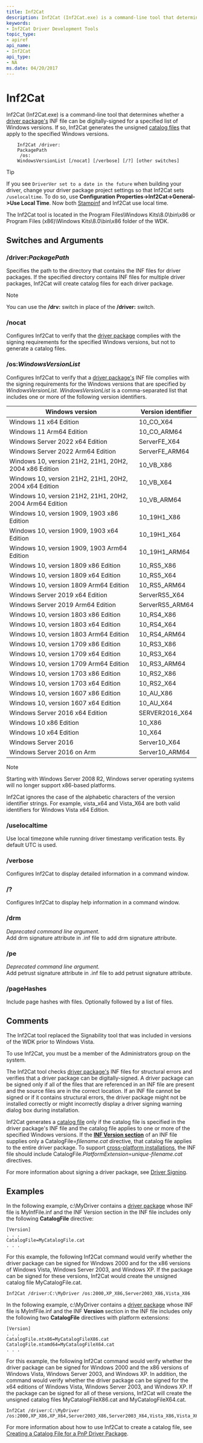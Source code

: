 ```yaml
---
title: Inf2Cat
description: Inf2Cat (Inf2Cat.exe) is a command-line tool that determines whether a driver package's INF file can be digitally-signed for a specified list of Windows versions.
keywords:
- Inf2Cat Driver Development Tools
topic_type:
- apiref
api_name:
- Inf2Cat
api_type:
- NA
ms.date: 04/20/2017
---
```


# Inf2Cat

Inf2Cat (Inf2Cat.exe) is a command-line tool that determines whether a [driver package's](../install/driver-packages.md) INF file can be digitally-signed for a specified list of Windows versions. If so, Inf2Cat generates the unsigned [catalog files](../install/catalog-files.md) that apply to the specified Windows versions.

```command
    Inf2Cat /driver:
    PackagePath
     /os:
    WindowsVersionList [/nocat] [/verbose] [/?] [other switches]
```

> [!TIP]
> If you see `DriverVer set to a date in the future` when building your driver, change your driver package project settings so that Inf2Cat sets `/uselocaltime`. To do so, use **Configuration Properties->Inf2Cat->General->Use Local Time**. Now both [Stampinf](stampinf-command-options.md) and Inf2Cat use local time.

The Inf2Cat tool is located in the Program Files\\Windows Kits\\8.0\\bin\\x86 or Program Files (x86)\\Windows Kits\\8.0\\bin\\x86 folder of the WDK.

## Switches and Arguments

### /driver:*PackagePath*

Specifies the path to the directory that contains the INF files for driver packages. If the specified directory contains INF files for multiple driver packages, Inf2Cat will create catalog files for each driver package.

> [!NOTE]
> You can use the **/drv:** switch in place of the **/driver:** switch.

### /nocat

Configures Inf2Cat to verify that the [driver package](../install/driver-packages.md) complies with the signing requirements for the specified Windows versions, but not to generate a catalog files.

### /os:*WindowsVersionList*
  
Configures Inf2Cat to verify that a [driver package's](../install/driver-packages.md) INF file complies with the signing requirements for the Windows versions that are specified by *WindowsVersionList*. *WindowsVersionList* is a comma-separated list that includes one or more of the following version identifiers.

|Windows version|Version identifier|
|--- |--- |
|Windows 11 x64 Edition|10_CO_X64|
|Windows 11 Arm64 Edition|10_CO_ARM64|
|Windows Server 2022 x64 Edition|ServerFE_X64|
|Windows Server 2022 Arm64 Edition|ServerFE_ARM64|
|Windows 10, version 21H2, 21H1, 20H2, 2004 x86 Edition|10_VB_X86|
|Windows 10, version 21H2, 21H1, 20H2, 2004 x64 Edition|10_VB_X64|
|Windows 10, version 21H2, 21H1, 20H2, 2004 Arm64 Edition|10_VB_ARM64|
|Windows 10, version 1909, 1903 x86 Edition|10_19H1_X86|
|Windows 10, version 1909, 1903 x64 Edition|10_19H1_X64|
|Windows 10, version 1909, 1903 Arm64 Edition|10_19H1_ARM64|
|Windows 10, version 1809 x86 Edition|10_RS5_X86|
|Windows 10, version 1809 x64 Edition|10_RS5_X64|
|Windows 10, version 1809 Arm64 Edition|10_RS5_ARM64|
|Windows Server 2019 x64 Edition|ServerRS5_X64|
|Windows Server 2019 Arm64 Edition|ServerRS5_ARM64|
|Windows 10, version 1803 x86 Edition|10_RS4_X86|
|Windows 10, version 1803 x64 Edition|10_RS4_X64|
|Windows 10, version 1803 Arm64 Edition|10_RS4_ARM64|
|Windows 10, version 1709 x86 Edition|10_RS3_X86|
|Windows 10, version 1709 x64 Edition|10_RS3_X64|
|Windows 10, version 1709 Arm64 Edition|10_RS3_ARM64|
|Windows 10, version 1703 x86 Edition|10_RS2_X86|
|Windows 10, version 1703 x64 Edition|10_RS2_X64|
|Windows 10, version 1607 x86 Edition|10_AU_X86|
|Windows 10, version 1607 x64 Edition|10_AU_X64|
|Windows Server 2016 x64 Edition|SERVER2016_X64|
|Windows 10 x86 Edition|10_X86|
|Windows 10 x64 Edition|10_X64|
|Windows Server 2016|Server10_X64|
|Windows Server 2016 on Arm|Server10_ARM64|

> [!NOTE]
> Starting with Windows Server 2008 R2, Windows server operating systems will no longer support x86-based platforms.

Inf2Cat ignores the case of the alphabetic characters of the version identifier strings. For example, vista\_x64 and Vista\_X64 are both valid identifiers for Windows Vista x64 Edition.

### /uselocaltime

Use local timezone while running driver timestamp verification tests. By default UTC is used.

### /verbose

Configures Inf2Cat to display detailed information in a command window.

### /?

Configures Inf2Cat to display help information in a command window.

### /drm

*Deprecated command line argument.*  
Add drm signature attribute in .inf file to add drm signature attribute.

### /pe

*Deprecated command line argument.*  
Add petrust signature attribute in .inf file to add petrust signature attribute.

### /pageHashes

Include page hashes with files.  Optionally followed by a list of files.

## Comments

The Inf2Cat tool replaced the Signability tool that was included in versions of the WDK prior to Windows Vista.

To use Inf2Cat, you must be a member of the Administrators group on the system.

The Inf2Cat tool checks [driver package's](../install/driver-packages.md) INF files for structural errors and verifies that a driver package can be digitally-signed. A driver package can be signed only if all of the files that are referenced in an INF file are present and the source files are in the correct location. If an INF file cannot be signed or if it contains structural errors, the driver package might not be installed correctly or might incorrectly display a driver signing warning dialog box during installation.

Inf2Cat generates a [catalog file](../install/catalog-files.md) only if the catalog file is specified in the driver package's INF file and the catalog file applies to one or more of the specified Windows versions. If the [**INF Version section**](../install/inf-version-section.md) of an INF file supplies only a CatalogFile=*filename.cat* directive, that catalog file applies to the entire driver package. To support [cross-platform installations](../install/creating-inf-files-for-multiple-platforms-and-operating-systems.md), the INF file should include CatalogFile.*PlatformExtension*=*unique-filename.cat* directives.

For more information about signing a driver package, see [Driver Signing](../install/driver-signing.md).

## Examples

In the following example, c:\\MyDriver contains a [driver package](../install/driver-packages.md) whose INF file is MyInfFile.inf and the INF Version section in the INF file includes only the following **CatalogFile** directive:

```command
[Version]
. . .
CatalogFile=MyCatalogFile.cat
. . .
```

For this example, the following Inf2Cat command would verify whether the driver package can be signed for Windows 2000 and for the x86 versions of Windows Vista, Windows Server 2003, and Windows XP. If the package can be signed for these versions, Inf2Cat would create the unsigned catalog file MyCatalogFile.cat.

```command
Inf2Cat /driver:C:\MyDriver /os:2000,XP_X86,Server2003_X86,Vista_X86
```

In the following example, c:\\MyDriver contains a [driver package](../install/driver-packages.md) whose INF file is MyInfFile.inf and the INF **Version** section in the INF file includes only the following two **CatalogFile** directives with platform extensions:

```command
[Version]
. . .
CatalogFile.ntx86=MyCatalogFileX86.cat
CatalogFile.ntamd64=MyCatalogFileX64.cat
. . .
```

For this example, the following Inf2Cat command would verify whether the driver package can be signed for Windows 2000 and the x86 versions of Windows Vista, Windows Server 2003, and Windows XP. In addition, the command would verify whether the driver package can be signed for the x64 editions of Windows Vista, Windows Server 2003, and Windows XP. If the package can be signed for all of these versions, Inf2Cat will create the unsigned catalog files MyCatalogFileX86.cat and MyCatalogFileX64.cat.

```command
Inf2Cat /driver:C:\MyDriver /os:2000,XP_X86,XP_X64,Server2003_X86,Server2003_X64,Vista_X86,Vista_X64
```

For more information about how to use Inf2Cat to create a catalog file, see [Creating a Catalog File for a PnP Driver Package](../install/creating-a-catalog-file-for-a-pnp-driver-package.md).
